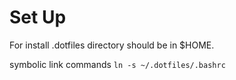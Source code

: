 # Set Up
For install .dotfiles directory should be in $HOME.

symbolic link commands
`ln -s ~/.dotfiles/.bashrc`
